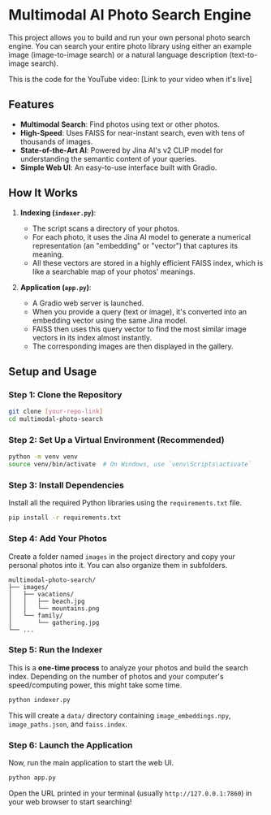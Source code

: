 # Multimodal AI Photo Search Engine

This project allows you to build and run your own personal photo search engine. You can search your entire photo library using either an example image (image-to-image search) or a natural language description (text-to-image search).

This is the code for the YouTube video: [Link to your video when it's live]

## Features

-   **Multimodal Search**: Find photos using text or other photos.
-   **High-Speed**: Uses FAISS for near-instant search, even with tens of thousands of images.
-   **State-of-the-Art AI**: Powered by Jina AI's v2 CLIP model for understanding the semantic content of your queries.
-   **Simple Web UI**: An easy-to-use interface built with Gradio.

## How It Works

1.  **Indexing (`indexer.py`)**:
    -   The script scans a directory of your photos.
    -   For each photo, it uses the Jina AI model to generate a numerical representation (an "embedding" or "vector") that captures its meaning.
    -   All these vectors are stored in a highly efficient FAISS index, which is like a searchable map of your photos' meanings.

2.  **Application (`app.py`)**:
    -   A Gradio web server is launched.
    -   When you provide a query (text or image), it's converted into an embedding vector using the same Jina model.
    -   FAISS then uses this query vector to find the most similar image vectors in its index almost instantly.
    -   The corresponding images are then displayed in the gallery.

## Setup and Usage

### Step 1: Clone the Repository

```bash
git clone [your-repo-link]
cd multimodal-photo-search
```

### Step 2: Set Up a Virtual Environment (Recommended)

```bash
python -m venv venv
source venv/bin/activate  # On Windows, use `venv\Scripts\activate`
```

### Step 3: Install Dependencies

Install all the required Python libraries using the `requirements.txt` file.

```bash
pip install -r requirements.txt
```

### Step 4: Add Your Photos

Create a folder named `images` in the project directory and copy your personal photos into it. You can also organize them in subfolders.

```
multimodal-photo-search/
├── images/
│   ├── vacations/
│   │   ├── beach.jpg
│   │   └── mountains.png
│   └── family/
│       └── gathering.jpg
└── ...
```

### Step 5: Run the Indexer

This is a **one-time process** to analyze your photos and build the search index. Depending on the number of photos and your computer's speed/computing power, this might take some time.

```bash
python indexer.py
```

This will create a `data/` directory containing `image_embeddings.npy`, `image_paths.json`, and `faiss.index`.

### Step 6: Launch the Application

Now, run the main application to start the web UI.

```bash
python app.py
```

Open the URL printed in your terminal (usually `http://127.0.0.1:7860`) in your web browser to start searching!
